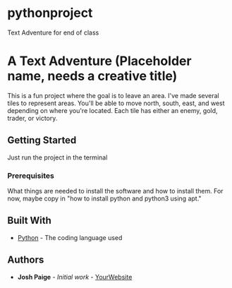 # pythonproject
Text Adventure for end of class
# A Text Adventure (Placeholder name, needs a creative title)

This is a fun project where the goal is to leave an area. I've made several tiles to represent areas. You'll be able to move north, south, east, and west depending on where you're located. Each tile has either an enemy, gold, trader, or victory.

## Getting Started

Just run the project in the terminal

### Prerequisites

What things are needed to install the software and how to install them. For now, maybe copy in
"how to install python and python3 using apt."

## Built With

* [Python](https://www.python.org/) - The coding language used

## Authors

* **Josh Paige** - *Initial work* - [YourWebsite](https://example.com/)
